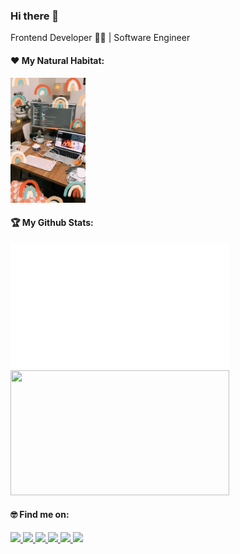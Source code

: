 ### Hi there 👋

Frontend Developer  👩‍💻  | Software Engineer

#### ❤ My Natural Habitat:
<p align="left">
    <img height="200em" width="120em" src="https://raw.githubusercontent.com/edanurascii/edanurascii/main/images/natural.jpg" width="400px"/>
</p>

#### 🏆 My Github Stats:
<p align="left">
    <a href="https://github.com/edanurascii">
      <img height="200em" width="350em" src="https://github.com/edanurascii/github-stats/blob/master/generated/overview.svg" />    
      <img height="200em" width="350em" src="https://github-readme-stats-eight-theta.vercel.app/api/top-langs/?username=edanurascii&langs_count=8&theme=radical"/>
    </a>
</p>

#### 🤓 Find me on:
<p align="left">
  <a target="_blank" href="https://www.linkedin.com/in/fatma-edanur-asci">
    <img src="https://img.shields.io/badge/-LinkedIn-0077B5?style=for-the-badge&logo=Linkedin&logoColor=white"></img>
  </a>
  <a target="_blank" href="mailto:edanurascii@gmail.com">
    <img src="https://img.shields.io/badge/-Gmail-D14836?style=for-the-badge&logo=Gmail&logoColor=white"></img>
  </a>
  <a target="_blank" href="https://medium.com/@edanurascii">
    <img src="https://img.shields.io/badge/-Medium-12100E?style=for-the-badge&logo=Medium&logoColor=white"></img>
  </a>
  <a target="_blank" href="https://twitter.com/asciedanur">
    <img src="https://img.shields.io/badge/-Twitter-1DA1F2?style=for-the-badge&logo=Twitter&logoColor=white"></img>
  </a>
  <a target="_blank" href="https://stackoverflow.com/users/10770746/edanur">
    <img src="https://img.shields.io/badge/-Stack%20Overflow-ffffff?style=for-the-badge&logo=StackOverflow&logoColor=f48024"></img>
  </a>
  <a target="_blank" href="https://open.spotify.com/user/edanurascii-4">
    <img src="https://img.shields.io/badge/-Spotify-000000?style=for-the-badge&logo=Spotify&logoColor=1DB954"></img>
  </a>
</p>
